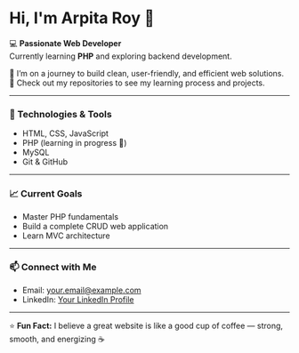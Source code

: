 # Hi, I'm Arpita Roy 👋

💻 **Passionate Web Developer**  
Currently learning **PHP** and exploring backend development.  

🌱 I’m on a journey to build clean, user-friendly, and efficient web solutions.  
📂 Check out my repositories to see my learning process and projects.  

---

### 🔧 Technologies & Tools
- HTML, CSS, JavaScript
- PHP (learning in progress 🚀)
- MySQL
- Git & GitHub

---

### 📈 Current Goals
- Master PHP fundamentals
- Build a complete CRUD web application
- Learn MVC architecture

---

### 📫 Connect with Me
- Email: [your.email@example.com](mailto:your.email@example.com)
- LinkedIn: [Your LinkedIn Profile](https://linkedin.com/in/your-linkedin)

---

⭐ **Fun Fact:** I believe a great website is like a good cup of coffee — strong, smooth, and energizing ☕
